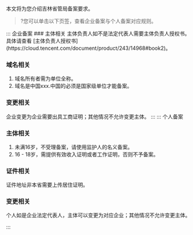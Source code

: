 本文将为您介绍吉林省管局备案要求。
>?您可以单击以下页签，查看企业备案与个人备案对应规则。

<dx-tabs>
::: 企业备案
### 主体相关
主体负责人如不是法定代表人需要主体负责人授权书。具体请查看 [主体负责人授权书](https://cloud.tencent.com/document/product/243/14968#book2)。


### 域名相关
1. 域名所有者需为单位全称。
2. 域名是中国xxx.中国的必须是国家级单位才能备案。

### 变更相关
企业变更为企业需要出具工商证明；其他情况不允许变更主体。
:::
::: 个人备案
### 主体相关
1. 未满16岁，不受理备案，请使用监护人的名义备案。
2. 16 - 18岁，需提供有效收入证明或者工作证明，否则不予备案。

### 证件相关
证件地址非本省需要上传居住证明。

### 变更相关
个人如是企业法定代表人，主体可以变更为对应企业；其他情况不允许变更主体。

:::
</dx-tabs>

